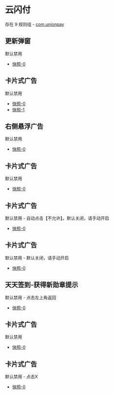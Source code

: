 # 云闪付

存在 9 规则组 - [com.unionpay](/src/apps/com.unionpay.ts)

## 更新弹窗

默认禁用

- [快照-0](https://i.gkd.li/import/12727278)

## 卡片式广告

默认禁用

- [快照-0](https://i.gkd.li/import/13070564)
- [快照-1](https://i.gkd.li/import/13070974)

## 右侧悬浮广告

默认禁用

- [快照-0](https://i.gkd.li/import/12695699)

## 卡片式广告

默认禁用

- [快照-0](https://i.gkd.li/import/13634882)

## 卡片式广告

默认禁用 - 自动点击【不允许】。默认关闭，请手动开启

- [快照-0](https://i.gkd.li/import/12695773)

## 卡片式广告

默认禁用 - 默认关闭，请手动开启

- [快照-0](https://i.gkd.li/import/12695736)

## 天天签到-获得新勋章提示

默认禁用 - 点击左上角返回

- [快照-0](https://i.gkd.li/import/13440341)

## 卡片式广告

默认禁用

- [快照-0](https://i.gkd.li/import/13440341)

## 卡片式广告

默认禁用 - 点击X

- [快照-0](https://i.gkd.li/import/13848688)
